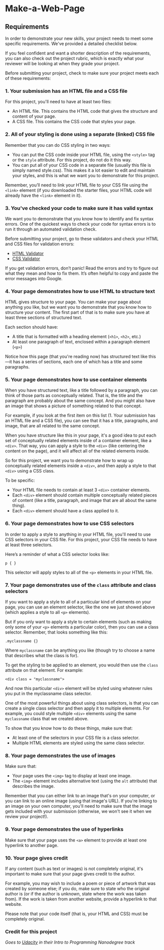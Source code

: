 # Make-a-Web-Page

## Requirements

In order to demonstrate your new skills, your project needs to meet some specific requirements. We've provided a detailed checklist below.

If you feel confident and want a shorter description of the requirements, you can also check out the project rubric, which is exactly what your reviewer will be looking at when they grade your project.

Before submitting your project, check to make sure your project meets each of these requirements:

### 1. Your submission has an HTML file and a CSS file

For this project, you'll need to have at least two files:

* An HTML file. This contains the HTML code that gives the structure and content of your page.
* A CSS file. This contains the CSS code that styles your page.


### 2. All of your styling is done using a separate (linked) CSS file

Remember that you can do CSS styling in two ways:

* You can put the CSS code inside your HTML file, using the ```<style>``` tag or the ```style``` attribute. For this project, do not do it this way.
* You can put all of your CSS code in a separate file (usually this file is simply named style.css). This makes it a lot easier to edit and maintain your styles, and this is what we want you to demonstrate for this project.

Remember, you’ll need to link your HTML file to your CSS file using the ```<link>``` element (if you downloaded the starter files, your HTML code will already have the ```<link>``` element in it).

### 3. You've checked your code to make sure it has valid syntax
We want you to demonstrate that you know how to identify and fix syntax errors. One of the quickest ways to check your code for syntax errors is to run it through an automated validation check.

Before submitting your project, go to these validators and check your HTML and CSS files for validation errors:

* [HTML Validator](https://validator.w3.org/)
* [CSS Validator](https://jigsaw.w3.org/css-validator/)

If you get validation errors, don’t panic! Read the errors and try to figure out what they mean and how to fix them. It’s often helpful to copy and paste the error messages into Google.

### 4. Your page demonstrates how to use HTML to structure text
HTML gives structure to your page. You can make your page about anything you like, but we want you to demonstrate that you know how to structure your content. The first part of that is to make sure you have at least three sections of structured text.

Each section should have:

* A title that is formatted with a heading element (```<h1>```, ```<h2>```, etc.)
* At least one paragraph of text, enclosed within a paragraph element (```<p>```)

Notice how this page (that you're reading now) has structured text like this—it has a series of sections, each one of which has a title and some paragraphs.

### 5. Your page demonstrates how to use container elements
When you have structured text, like a title followed by a paragraph, you can think of those parts as conceptually related. That is, the title and the paragraph are probably about the same concept. And you might also have an image that shows a picture of something related to that concept.

For example, if you look at the first item on this list (1. Your submission has an HTML file and a CSS file), you can see that it has a title, paragraphs, and image, that are all related to the same concept.

When you have structure like this in your page, it's a good idea to put each set of conceptually related elements inside of a container element, like a ```<div>```. That way, you can apply a style to the ```<div>``` (like centering the content on the page), and it will affect all of the related elements inside.

So for this project, we want you to demonstrate how to wrap up conceptually related elements inside a ```<div>```, and then apply a style to that ```<div>``` using a CSS class.

To be specific:

* Your HTML file needs to contain at least 3 ```<div>``` container elements.
* Each ```<div>``` element should contain multiple conceptually related pieces of content (like a title, paragraph, and image that are all about the same thing).
* Each ```<div>``` element should have a class applied to it.

### 6. Your page demonstrates how to use CSS selectors
In order to apply a style to anything in your HTML file, you'll need to use CSS selectors in your CSS file. For this project, your CSS file needs to have at least three selectors.

Here’s a reminder of what a CSS selector looks like:

```p { }```

This selector will apply styles to all of the ```<p>``` elements in your HTML file.

### 7. Your page demonstrates use of the ```class``` attribute and class selectors
If you want to apply a style to all of a particular kind of elements on your page, you can use an element selector, like the one we just showed above (which applies a style to all ```<p>``` elements).

But if you only want to apply a style to certain elements (such as making only some of your ```<p>``` elements a particular color), then you can use a class selector. Remember, that looks something like this:

```.myclassname {}```

Where ```myclassname``` can be anything you like (though try to choose a name that describes what the class is for).

To get the styling to be applied to an element, you would then use the ```class``` attribute on that element. For example:

```<div class = "myclassname">```

And now this particular ```<div>``` element will be styled using whatever rules you put in the myclassname class selector.

One of the most powerful things about using class selectors, is that you can create a single class selector and then apply it to multiple elements. For example, you could style multiple ```<div>``` elements using the same ```myclassname``` class that we created above.

To show that you know how to do these things, make sure that:

* At least one of the selectors in your CSS file is a class selector.
* Multiple HTML elements are styled using the same class selector.



### 8. Your page demonstrates the use of images
Make sure that:

* Your page uses the ```<img>``` tag to display at least one image.
* The ```<img>``` element includes alternative text (using the ```alt``` attribute) that describes the image.

Remember that you can either link to an image that's on your computer, or you can link to an online image (using that image's URL). If you're linking to an image on your own computer, you'll need to make sure that the image gets included with your submission (otherwise, we won't see it when we review your project!).

### 9. Your page demonstrates the use of hyperlinks
Make sure that your page uses the ```<a>``` element to provide at least one hyperlink to another page.

### 10. Your page gives credit
If any content (such as text or images) is not completely original, it's important to make sure that your page gives credit to the author.

For example, you may wish to include a poem or piece of artwork that was created by someone else; if you do, make sure to state who the original author is (or if the author is unknown, state where the work was taken from). If the work is taken from another website, provide a hyperlink to that website.

Please note that your code itself (that is, your HTML and CSS) must be completely original.


### Credit for this project 
*Goes to [Udacity](https://www.udacity.com/) in their Intro to Programming Nanodegree track*
